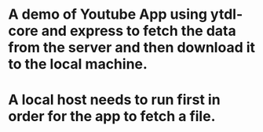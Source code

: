 <h1>A demo of Youtube App using ytdl-core and express to fetch the data from the server and then download it to the local machine.</h1>
<h1>A local host needs to run first in order for the app to fetch a file.</h1>
